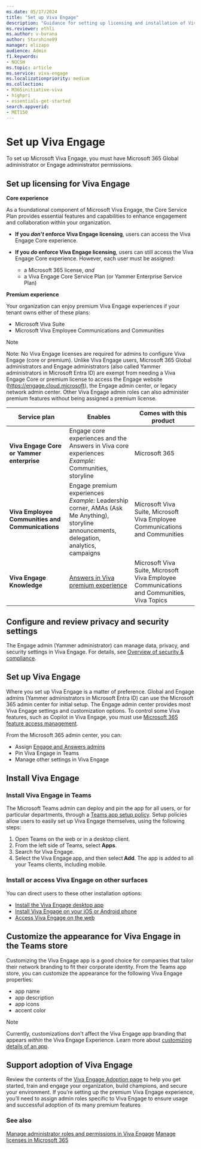 ```yaml
---
ms.date: 05/17/2024
title: "Set up Viva Engage"
description: "Guidance for setting up licensing and installation of Viva Engage for an organization."
ms.reviewer: ethli
ms.author: v-bvrana
author: Starshine89
manager: elizapo
audience: Admin
f1.keywords:
- NOCSH
ms.topic: article
ms.service: viva-engage
ms.localizationpriority: medium
ms.collection:  
- M365initiative-viva
- highpri
- essentials-get-started
search.appverid:
- MET150
---
```

# Set up Viva Engage

To set up Microsoft Viva Engage, you must have Microsoft 365 Global administrator or Engage administrator permissions.

## Set up licensing for Viva Engage

**Core experience**

As a foundational component of Microsoft Viva Engage, the Core Service Plan provides essential features and capabilities to enhance engagement and collaboration within your organization.

- **If you *don't* enforce Viva Engage licensing**, users can access the Viva Engage Core experience.<br>
- **If you *do* enforce Viva Engage licensing**, users can still access the Viva Engage Core experience. However, each user must be assigned:<br>

    - a Microsoft 365 license, *and*
    - a Viva Engage Core Service Plan (or Yammer Enterprise Service Plan)

**Premium experience**

 Your organization can enjoy premium Viva Engage experiences if your tenant owns either of these plans:

- Microsoft Viva Suite
- Microsoft Viva Employee Communications and Communities

>[!NOTE]
>Note: No Viva Engage licenses are required for admins to configure Viva Engage (core or premium).
Unlike Viva Engage users, Microsoft 365 Global administrators and Engage administrators (also called Yammer administrators in Microsoft Entra ID) are exempt from needing a Viva Engage Core or premium license to access the Engage website (https://engage.cloud.microsoft), the Engage admin center, or legacy network admin center.
Other Viva Engage admin roles can also administer premium features without being assigned a premium license. 

|Service plan |Enables |Comes with this product |
|-------------------|---------|-------|
|**Viva Engage Core or Yammer enterprise**|Engage core experiences and the Answers in Viva core experiences <br> *Example:* Communities, storyline |Microsoft 365|
|**Viva Employee Communities and Communications**|Engage premium experiences <br> *Example:* Leadership corner, AMAs (Ask Me Anything), storyline announcements, delegation, analytics, campaigns |Microsoft Viva Suite, Microsoft Viva Employee Communications and Communities |
|**Viva Engage Knowledge**|[Answers in Viva premium experience](/viva/engage/eac-answers-overview-set-up#licensing) |Microsoft Viva Suite, Microsoft Viva Employee Communications and Communities, Viva Topics |

## Configure and review privacy and security settings

The Engage admin (Yammer administrator) can manage data, privacy, and security settings in Viva Engage. For details, see [Overview of security & compliance](/viva/engage/manage-security-and-compliance/security-and-compliance).

## Set up Viva Engage

Where you set up Viva Engage is a matter of preference. Global and Engage admins (Yammer administrators in Microsoft Entra ID) can use the Microsoft 365 admin center for initial setup. The Engage admin center provides most Viva Engage settings and customization options. To control some Viva features, such as Copilot in Viva Engage, you must use [Microsoft 365 feature access management](/viva/feature-access-management).

From the Microsoft 365 admin center, you can:

- Assign [Engage and Answers admins](eac-key-admin-roles-permissions.md)
- Pin Viva Engage in Teams
- Manage other settings in Viva Engage

## Install Viva Engage

### Install Viva Engage in Teams

The Microsoft Teams admin can deploy and pin the app for all users, or for particular departments, through a [Teams app setup policy](/microsoftteams/teams-app-setup-policies). Setup policies allow users to easily set up Viva Engage themselves, using the following steps:

1. Open Teams on the web or in a desktop client.
2. From the left side of Teams, select **Apps**.
3. Search for Viva Engage.
4. Select the Viva Engage app, and then select **Add**. The app is added to all your Teams clients, including mobile.

### Install or access Viva Engage on other surfaces

You can direct users to these other installation options:

- [Install the Viva Engage desktop app](https://prod.support.services.microsoft.com/en-au/office/install-the-viva-engage-desktop-app-66ccb412-ca1d-4e43-872c-9705abf11b1b)
- [Install Viva Engage on your iOS or Android phone](https://support.microsoft.com/en-us/office/set-up-viva-engage-on-your-mobile-phone-e52e65ad-14fa-4db9-b8f7-80fe3f6e25a7)
- [Access Viva Engage on the web](https://engage.cloud.microsoft.com/)

## Customize the appearance for Viva Engage in the Teams store

Customizing the Viva Engage app is a good choice for companies that tailor their network branding to fit their corporate identity. From the Teams app store, you can customize the appearance for the following Viva Engage properties:

- app name
- app description
- app icons
- accent color

> [!NOTE]
> Currently, customizations don't affect the Viva Engage app branding that appears _within_ the Viva Engage Experience. Learn more about [customizing details of an app](/MicrosoftTeams/customize-apps#customize-details-of-an-app).
 
## Support adoption of Viva Engage
 
Review the contents of the [Viva Engage Adoption page](https://adoption.microsoft.com/en-us/viva/engage/) to help you get started, train and engage your organization, build champions, and secure your environment. If you’re setting up the premium Viva Engage experience, you’ll need to assign admin roles specific to Viva Engage to ensure usage and successful adoption of its many premium features

### See also

[Manage administrator roles and permissions in Viva Engage](eac-key-admin-roles-permissions.md)
[Manage licenses in Microsoft 365](/Viva/engage/manage-engage-licenses-microsoft-365)
